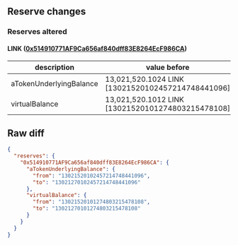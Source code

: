 ## Reserve changes

### Reserves altered

#### LINK ([0x514910771AF9Ca656af840dff83E8264EcF986CA](https://etherscan.io/address/0x514910771AF9Ca656af840dff83E8264EcF986CA))

| description | value before | value after |
| --- | --- | --- |
| aTokenUnderlyingBalance | 13,021,520.1024 LINK [13021520102457214748441096] | 13,021,270.1024 LINK [13021270102457214748441096] |
| virtualBalance | 13,021,520.1012 LINK [13021520101274803215478108] | 13,021,270.1012 LINK [13021270101274803215478108] |


## Raw diff

```json
{
  "reserves": {
    "0x514910771AF9Ca656af840dff83E8264EcF986CA": {
      "aTokenUnderlyingBalance": {
        "from": "13021520102457214748441096",
        "to": "13021270102457214748441096"
      },
      "virtualBalance": {
        "from": "13021520101274803215478108",
        "to": "13021270101274803215478108"
      }
    }
  }
}
```